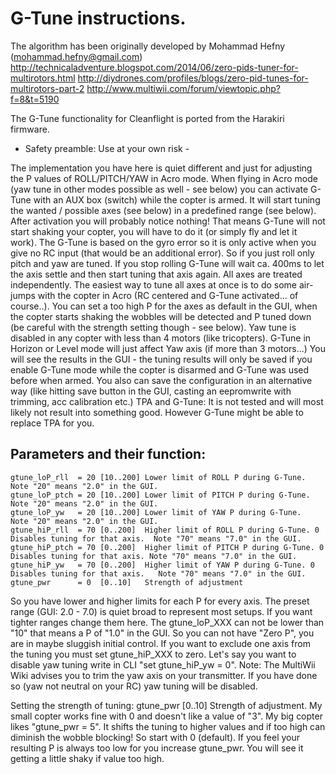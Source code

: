 # G-Tune instructions.

The algorithm has been originally developed by Mohammad Hefny (mohammad.hefny@gmail.com)
http://technicaladventure.blogspot.com/2014/06/zero-pids-tuner-for-multirotors.html
http://diydrones.com/profiles/blogs/zero-pid-tunes-for-multirotors-part-2
http://www.multiwii.com/forum/viewtopic.php?f=8&t=5190

The G-Tune functionality for Cleanflight is ported from the Harakiri firmware.

- Safety preamble: Use at your own risk -

The implementation you have here is quiet different and just for adjusting the P values of ROLL/PITCH/YAW in Acro mode.
When flying in Acro mode (yaw tune in other modes possible as well - see below) you can activate G-Tune with an AUX box (switch) while the copter is armed.
It will start tuning the wanted / possible axes (see below) in a predefined range (see below).
After activation you will probably notice nothing! That means G-Tune will not start shaking your copter, you will have to do it (or simply fly and let it work).
The G-Tune is based on the gyro error so it is only active when you give no RC input (that would be an additional error). So if you just roll only pitch
and yaw are tuned. If you stop rolling G-Tune will wait ca. 400ms to let the axis settle and then start tuning that axis again. All axes are treated independently.
The easiest way to tune all axes at once is to do some air-jumps with the copter in Acro (RC centered and G-Tune activated... of course..).
You can set a too high P for the axes as default in the GUI, when the copter starts shaking the wobbles will be detected and P tuned down (be careful with the strength setting though - see below).
Yaw tune is disabled in any copter with less than 4 motors (like tricopters).
G-Tune in Horizon or Level mode will just affect Yaw axis (if more than 3 motors...)
You will see the results in the GUI - the tuning results will only be saved if you enable G-Tune mode while the copter is disarmed and G-Tune was used before when armed. You also can save the configuration in an alternative way (like hitting save button in the GUI, casting an eepromwrite with trimming, acc calibration etc.)
TPA and G-Tune: It is not tested and will most likely not result into something good. However G-Tune might be able to replace TPA for you.

## Parameters and their function:

    gtune_loP_rll  = 20 [10..200] Lower limit of ROLL P during G-Tune.  Note "20" means "2.0" in the GUI.
    gtune_loP_ptch = 20 [10..200] Lower limit of PITCH P during G-Tune. Note "20" means "2.0" in the GUI.
    gtune_loP_yw   = 20 [10..200] Lower limit of YAW P during G-Tune.   Note "20" means "2.0" in the GUI.
    gtune_hiP_rll  = 70 [0..200]  Higher limit of ROLL P during G-Tune. 0 Disables tuning for that axis.  Note "70" means "7.0" in the GUI.
    gtune_hiP_ptch = 70 [0..200]  Higher limit of PITCH P during G-Tune. 0 Disables tuning for that axis. Note "70" means "7.0" in the GUI.
    gtune_hiP_yw   = 70 [0..200]  Higher limit of YAW P during G-Tune. 0 Disables tuning for that axis.   Note "70" means "7.0" in the GUI.
    gtune_pwr      = 0  [0..10]   Strength of adjustment

So you have lower and higher limits for each P for every axis. The preset range (GUI: 2.0 - 7.0) is quiet broad to represent most setups.
If you want tighter ranges change them here. The gtune_loP_XXX can not be lower than "10" that means a P of "1.0" in the GUI. So you can not have "Zero P",
you are in maybe sluggish initial control.
If you want to exclude one axis from the tuning you must set gtune_hiP_XXX to zero. Let's say you want to disable yaw tuning write in CLI
"set gtune_hiP_yw = 0". Note: The MultiWii Wiki advises you to trim the yaw axis on your transmitter. If you have done so (yaw not neutral on your RC)
yaw tuning will be disabled.

Setting the strength of tuning:
gtune_pwr [0..10] Strength of adjustment.
My small copter works fine with 0 and doesn't like a value of "3". My big copter likes "gtune_pwr = 5". It shifts the tuning to higher values and if too high can
diminish the wobble blocking! So start with 0 (default). If you feel your resulting P is always too low for you increase gtune_pwr. You will see it getting a little shaky
if value too high.
